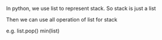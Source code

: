 In python, we use list to represent stack. So stack is just a list

Then we can use all operation of list for stack

e.g. list.pop\(\) min\(list\)





